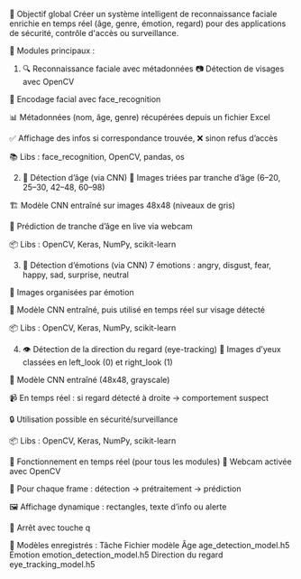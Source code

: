 🎯 Objectif global
Créer un système intelligent de reconnaissance faciale enrichie en temps réel (âge, genre, émotion, regard) pour des applications de sécurité, contrôle d'accès ou surveillance.

🧠 Modules principaux :
1. 🔍 Reconnaissance faciale avec métadonnées
📷 Détection de visages avec OpenCV


🧠 Encodage facial avec face_recognition


📊 Métadonnées (nom, âge, genre) récupérées depuis un fichier Excel


✅ Affichage des infos si correspondance trouvée, ❌ sinon refus d’accès


📚 Libs : face_recognition, OpenCV, pandas, os

2. 📅 Détection d’âge (via CNN)
📂 Images triées par tranche d’âge (6–20, 25–30, 42–48, 60–98)


🏗️ Modèle CNN entraîné sur images 48x48 (niveaux de gris)


🧪 Prédiction de tranche d’âge en live via webcam


📦 Libs : OpenCV, Keras, NumPy, scikit-learn

3. 🙂 Détection d’émotions (via CNN)
7 émotions : angry, disgust, fear, happy, sad, surprise, neutral


📁 Images organisées par émotion


🧠 Modèle CNN entraîné, puis utilisé en temps réel sur visage détecté


📦 Libs : OpenCV, Keras, NumPy, scikit-learn

4. 👁️ Détection de la direction du regard (eye-tracking)
📂 Images d’yeux classées en left_look (0) et right_look (1)


🧠 Modèle CNN entraîné (48x48, grayscale)


📹 En temps réel : si regard détecté à droite → comportement suspect


🔒 Utilisation possible en sécurité/surveillance


📦 Libs : OpenCV, Keras, NumPy, scikit-learn

🎥 Fonctionnement en temps réel (pour tous les modules)
📸 Webcam activée avec OpenCV


🧠 Pour chaque frame : détection → prétraitement → prédiction


🖼️ Affichage dynamique : rectangles, texte d’info ou alerte


🛑 Arrêt avec touche q



💾 Modèles enregistrés :
Tâche
Fichier modèle
Âge
age_detection_model.h5
Émotion
emotion_detection_model.h5
Direction du regard
eye_tracking_model.h5

